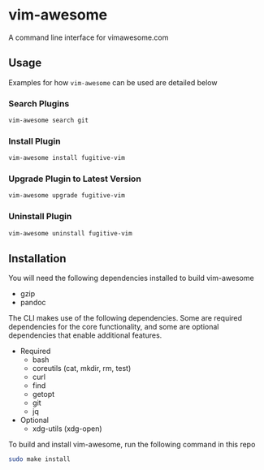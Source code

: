 # vim-awesome

A command line interface for vimawesome.com

## Usage

Examples for how `vim-awesome` can be used are detailed below

### Search Plugins

```sh
vim-awesome search git
```

### Install Plugin

```sh
vim-awesome install fugitive-vim
```

### Upgrade Plugin to Latest Version

```sh
vim-awesome upgrade fugitive-vim
```

### Uninstall Plugin

```sh
vim-awesome uninstall fugitive-vim
```

## Installation

You will need the following dependencies installed to build vim-awesome

* gzip
* pandoc

The CLI makes use of the following dependencies. Some are required dependencies
for the core functionality, and some are optional dependencies that enable 
additional features.

* Required
	* bash
	* coreutils (cat, mkdir, rm, test)
	* curl
	* find
	* getopt
	* git
	* jq
* Optional
	* xdg-utils (xdg-open)

To build and install vim-awesome, run the following command in this repo

```sh
sudo make install
```
